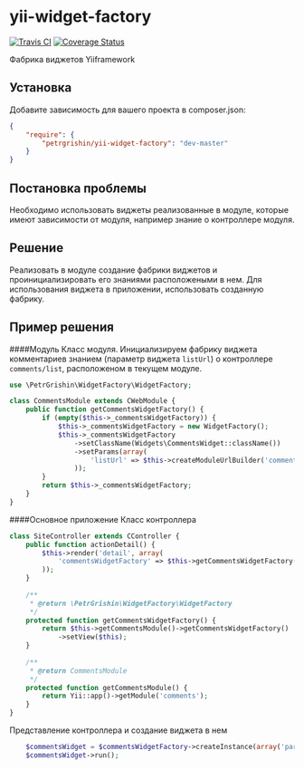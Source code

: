 yii-widget-factory
==================
[![Travis CI](https://travis-ci.org/petrgrishin/yii-widget-factory.png "Travis CI")](https://travis-ci.org/petrgrishin/yii-widget-factory)
[![Coverage Status](https://coveralls.io/repos/petrgrishin/yii-widget-factory/badge.png?branch=master)](https://coveralls.io/r/petrgrishin/yii-widget-factory?branch=master)

Фабрика виджетов Yiiframework

Установка
------------
Добавите зависимость для вашего проекта в composer.json:
```json
{
    "require": {
        "petrgrishin/yii-widget-factory": "dev-master"
    }
}
```

Постановка проблемы
------------
Необходимо использовать виджеты реализованные в модуле, которые имеют зависимости от модуля, например знание о контроллере модуля.

Решение
------------
Реализовать в модуле создание фабрики виджетов и проинициализировать его знаниями расположеными в нем. Для использования виджета в приложении, использовать созданную фабрику.

Пример решения
------------
####Модуль
Класс модуля. Инициализируем фабрику виджета комментариев знанием (параметр виджета `listUrl`) о контроллере `comments/list`, расположеном в текущем модуле. 
```php
use \PetrGrishin\WidgetFactory\WidgetFactory;

class CommentsModule extends CWebModule {
    public function getCommentsWidgetFactory() {
        if (empty($this->_commentsWidgetFactory)) {
            $this->_commentsWidgetFactory = new WidgetFactory();
            $this->_commentsWidgetFactory
                ->setClassName(Widgets\CommentsWidget::className())
                ->setParams(array(
                    'listUrl' => $this->createModuleUrlBuilder('comments/list'),
                ));
        }
        return $this->_commentsWidgetFactory;
    }
}
```

####Основное приложение
Класс контроллера
```php
class SiteController extends CController {
    public function actionDetail() {
        $this->render('detail', array(
            'commentsWidgetFactory' => $this->getCommentsWidgetFactory(),
        ));
    }
    
    /**
     * @return \PetrGrishin\WidgetFactory\WidgetFactory
     */
    protected function getCommentsWidgetFactory() {
        return $this->getCommentsModule()->getCommentsWidgetFactory()
            ->setView($this);
    }
    
    /**
     * @return CommentsModule
     */
    protected function getCommentsModule() {
        return Yii::app()->getModule('comments');
    }
}
```

Представление контроллера и создание виджета в нем
```php
    $commentsWidget = $commentsWidgetFactory->createInstance(array('param' => 'value'));
    $commentsWidget->run();
```
